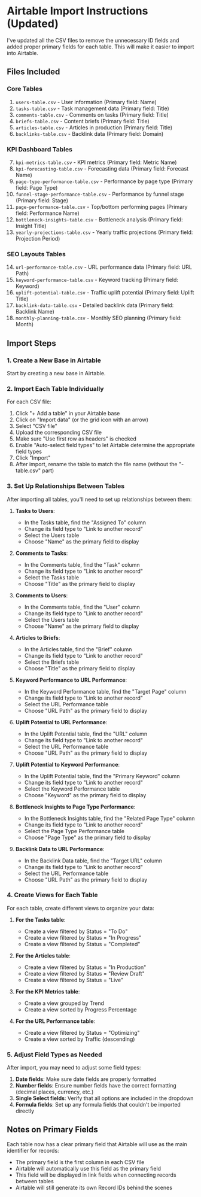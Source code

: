 # Airtable Import Instructions (Updated)

I've updated all the CSV files to remove the unnecessary ID fields and added proper primary fields for each table. This will make it easier to import into Airtable.

## Files Included

### Core Tables
1. `users-table.csv` - User information (Primary field: Name)
2. `tasks-table.csv` - Task management data (Primary field: Title)
3. `comments-table.csv` - Comments on tasks (Primary field: Title)
4. `briefs-table.csv` - Content briefs (Primary field: Title)
5. `articles-table.csv` - Articles in production (Primary field: Title)
6. `backlinks-table.csv` - Backlink data (Primary field: Domain)

### KPI Dashboard Tables
7. `kpi-metrics-table.csv` - KPI metrics (Primary field: Metric Name)
8. `kpi-forecasting-table.csv` - Forecasting data (Primary field: Forecast Name)
9. `page-type-performance-table.csv` - Performance by page type (Primary field: Page Type)
10. `funnel-stage-performance-table.csv` - Performance by funnel stage (Primary field: Stage)
11. `page-performance-table.csv` - Top/bottom performing pages (Primary field: Performance Name)
12. `bottleneck-insights-table.csv` - Bottleneck analysis (Primary field: Insight Title)
13. `yearly-projections-table.csv` - Yearly traffic projections (Primary field: Projection Period)

### SEO Layouts Tables
14. `url-performance-table.csv` - URL performance data (Primary field: URL Path)
15. `keyword-performance-table.csv` - Keyword tracking (Primary field: Keyword)
16. `uplift-potential-table.csv` - Traffic uplift potential (Primary field: Uplift Title)
17. `backlink-data-table.csv` - Detailed backlink data (Primary field: Backlink Name)
18. `monthly-planning-table.csv` - Monthly SEO planning (Primary field: Month)

## Import Steps

### 1. Create a New Base in Airtable

Start by creating a new base in Airtable.

### 2. Import Each Table Individually

For each CSV file:

1. Click "+ Add a table" in your Airtable base
2. Click on "Import data" (or the grid icon with an arrow)
3. Select "CSV file"
4. Upload the corresponding CSV file
5. Make sure "Use first row as headers" is checked
6. Enable "Auto-select field types" to let Airtable determine the appropriate field types
7. Click "Import"
8. After import, rename the table to match the file name (without the "-table.csv" part)

### 3. Set Up Relationships Between Tables

After importing all tables, you'll need to set up relationships between them:

1. **Tasks to Users**:
   - In the Tasks table, find the "Assigned To" column
   - Change its field type to "Link to another record"
   - Select the Users table
   - Choose "Name" as the primary field to display

2. **Comments to Tasks**:
   - In the Comments table, find the "Task" column
   - Change its field type to "Link to another record"
   - Select the Tasks table
   - Choose "Title" as the primary field to display

3. **Comments to Users**:
   - In the Comments table, find the "User" column
   - Change its field type to "Link to another record"
   - Select the Users table
   - Choose "Name" as the primary field to display

4. **Articles to Briefs**:
   - In the Articles table, find the "Brief" column
   - Change its field type to "Link to another record"
   - Select the Briefs table
   - Choose "Title" as the primary field to display

5. **Keyword Performance to URL Performance**:
   - In the Keyword Performance table, find the "Target Page" column
   - Change its field type to "Link to another record"
   - Select the URL Performance table
   - Choose "URL Path" as the primary field to display

6. **Uplift Potential to URL Performance**:
   - In the Uplift Potential table, find the "URL" column
   - Change its field type to "Link to another record"
   - Select the URL Performance table
   - Choose "URL Path" as the primary field to display

7. **Uplift Potential to Keyword Performance**:
   - In the Uplift Potential table, find the "Primary Keyword" column
   - Change its field type to "Link to another record"
   - Select the Keyword Performance table
   - Choose "Keyword" as the primary field to display

8. **Bottleneck Insights to Page Type Performance**:
   - In the Bottleneck Insights table, find the "Related Page Type" column
   - Change its field type to "Link to another record"
   - Select the Page Type Performance table
   - Choose "Page Type" as the primary field to display

9. **Backlink Data to URL Performance**:
   - In the Backlink Data table, find the "Target URL" column
   - Change its field type to "Link to another record"
   - Select the URL Performance table
   - Choose "URL Path" as the primary field to display

### 4. Create Views for Each Table

For each table, create different views to organize your data:

1. **For the Tasks table**:
   - Create a view filtered by Status = "To Do"
   - Create a view filtered by Status = "In Progress"
   - Create a view filtered by Status = "Completed"

2. **For the Articles table**:
   - Create a view filtered by Status = "In Production"
   - Create a view filtered by Status = "Review Draft"
   - Create a view filtered by Status = "Live"

3. **For the KPI Metrics table**:
   - Create a view grouped by Trend
   - Create a view sorted by Progress Percentage

4. **For the URL Performance table**:
   - Create a view filtered by Status = "Optimizing"
   - Create a view sorted by Traffic (descending)

### 5. Adjust Field Types as Needed

After import, you may need to adjust some field types:

1. **Date fields**: Make sure date fields are properly formatted
2. **Number fields**: Ensure number fields have the correct formatting (decimal places, currency, etc.)
3. **Single Select fields**: Verify that all options are included in the dropdown
4. **Formula fields**: Set up any formula fields that couldn't be imported directly

## Notes on Primary Fields

Each table now has a clear primary field that Airtable will use as the main identifier for records:

- The primary field is the first column in each CSV file
- Airtable will automatically use this field as the primary field
- This field will be displayed in link fields when connecting records between tables
- Airtable will still generate its own Record IDs behind the scenes
